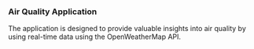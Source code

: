 ### Air Quality Application 

The application is designed to provide valuable insights into air quality by using real-time data using the OpenWeatherMap API. 


